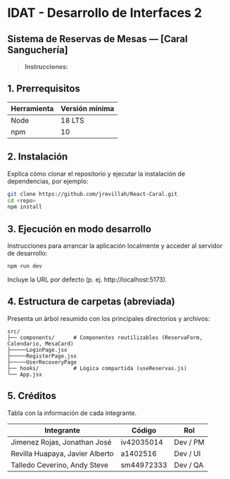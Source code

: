 # IDAT - Desarrollo de Interfaces 2
## Sistema de Reservas de Mesas — [Caral Sanguchería]

> **Instrucciones:** 

## 1. Prerrequisitos

| Herramienta | Versión mínima |
|-------------|---------------|
| Node        | 18 LTS        |
| npm         | 10            |

## 2. Instalación
Explica cómo clonar el repositorio y ejecutar la instalación de dependencias, por ejemplo:

```bash
git clone https://github.com/jrevillah/React-Caral.git
cd <repo>
npm install
```

## 3. Ejecución en modo desarrollo
Instrucciones para arrancar la aplicación localmente y acceder al servidor de desarrollo:

```bash
npm run dev
```

Incluye la URL por defecto (p. ej. http://localhost:5173).

## 4. Estructura de carpetas (abreviada)
Presenta un árbol resumido con los principales directorios y archivos:

```
src/
├── components/      # Componentes reutilizables (ReservaForm, Calendario, MesaCard)
├─────LoginPage.jsx
├─────RegisterPage.jsx
├─────UserRecoveryPage
├── hooks/           # Lógica compartida (useReservas.js)
└── App.jsx
```

## 5. Créditos
Tabla con la información de cada integrante.

|          Integrante             |   Código   |    Rol   |
|---------------------------------|------------|----------|
| Jimenez Rojas, Jonathan José    | iv42035014 | Dev / PM |
| Revilla Huapaya, Javier Alberto | a1402516   | Dev / UI |
| Talledo Ceverino, Andy Steve    | sm44972333 | Dev / QA |
